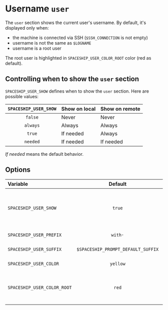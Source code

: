 # Username `user`

The `user` section shows the current user's username. By default, it's displayed only when:

* the machine is connected via SSH (`$SSH_CONNECTION` is not empty)
* username is not the same as `$LOGNAME`
* username is a root user

The root user is highlighted in `SPACESHIP_USER_COLOR_ROOT` color (red as default).

## Controlling when to show the `user` section

`SPACESHIP_USER_SHOW` defines when to show the `user` section. Here are possible values:

| `SPACESHIP_USER_SHOW` | Show on local | Show on remote |
| :-------------------: | :------------ | :------------- |
|        `false`        | Never         | Never          |
|       `always`        | Always        | Always         |
|        `true`         | If needed     | Always         |
|       `needed`        | If needed     | If needed      |

*If needed* means the default behavior.

## Options

| Variable                    |              Default               | Meaning                                              |
| :-------------------------- | :--------------------------------: | ---------------------------------------------------- |
| `SPACESHIP_USER_SHOW`       |               `true`               | Show section (`true`, `false`, `always` or `needed`) |
| `SPACESHIP_USER_PREFIX`     |              `with·`               | Section's prefix                                     |
| `SPACESHIP_USER_SUFFIX`     | `$SPACESHIP_PROMPT_DEFAULT_SUFFIX` | Section's suffix                                     |
| `SPACESHIP_USER_COLOR`      |              `yellow`              | Section's color                                      |
| `SPACESHIP_USER_COLOR_ROOT` |               `red`                | Section's color when user is root                    |



